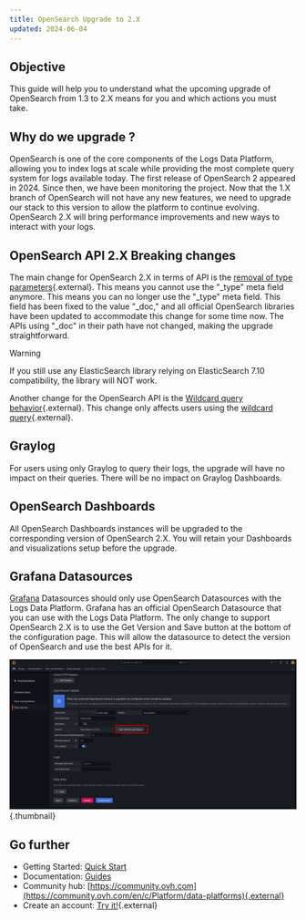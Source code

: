 ```yaml
---
title: OpenSearch Upgrade to 2.X
updated: 2024-06-04
---
```


## Objective

This guide will help you to understand what the upcoming upgrade of OpenSearch from 1.3 to 2.X means for you and which actions you must take.


## Why do we upgrade ?

OpenSearch is one of the core components of the Logs Data Platform, allowing you to index logs at scale while providing the most complete query system for logs available today. The first release of OpenSearch 2 appeared in 2024. Since then, we have been monitoring the project. Now that the 1.X branch of OpenSearch will not have any new features, we need to upgrade our stack to this version to allow the platform to continue evolving. OpenSearch 2.X will bring performance improvements and new ways to interact with your logs.

## OpenSearch API 2.X Breaking changes


The main change for OpenSearch 2.X in terms of API is the [removal of type parameters](https://opensearch.org/docs/latest/breaking-changes/#200){.external}. This means you cannot use the "\_type" meta field anymore. This means you can no longer use the "\_type" meta field. This field has been fixed to the value "\_doc," and all official OpenSearch libraries have been updated to accommodate this change for some time now. The APIs using "\_doc" in their path have not changed, making the upgrade straightforward.

> [!warning]
>
> If you still use any ElasticSearch library relying on ElasticSearch 7.10 compatibility, the library will NOT work.
>

Another change for the OpenSearch API is the [Wildcard query behavior](https://opensearch.org/docs/latest/breaking-changes/#250){.external}. This change only affects users using the [wildcard query](https://opensearch.org/docs/latest/query-dsl/term/wildcard/){.external}.

## Graylog

For users using only Graylog to query their logs, the upgrade will have no impact on their queries. There will be no impact on Graylog Dashboards.

## OpenSearch Dashboards


All OpenSearch Dashboards instances will be upgraded to the corresponding version of OpenSearch 2.X. You will retain your Dashboards and visualizations setup before the upgrade.


## Grafana Datasources


[Grafana](/pages/manage_and_operate/observability/logs_data_platform/visualization_grafana) Datasources should only use OpenSearch Datasources with the Logs Data Platform. Grafana has an official OpenSearch Datasource that you can use with the Logs Data Platform. The only change to support OpenSearch 2.X is to use the Get Version and Save button at the bottom of the configuration page. This will allow the datasource to detect the version of OpenSearch and use the best APIs for it.

![grafana](images/grafana-1.png){.thumbnail}


## Go further

- Getting Started: [Quick Start](/pages/manage_and_operate/observability/logs_data_platform/getting_started_quick_start)
- Documentation: [Guides](/products/observability-logs-data-platform)
- Community hub: [https://community.ovh.com](https://community.ovh.com/en/c/Platform/data-platforms){.external}
- Create an account: [Try it!](https://www.ovh.com/fr/order/express/#/express/review?products=~(~(planCode~'logs-account~productId~'logs))){.external}
